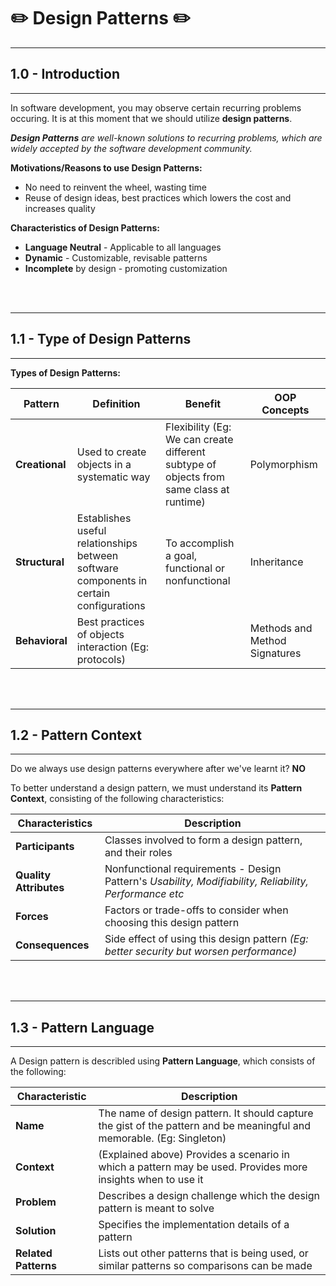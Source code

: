 # ✏️ Design Patterns ✏️

---
## 1.0 - Introduction

---

In software development, you may observe certain recurring problems occuring.
It is at this moment that we should utilize __design patterns__.


*__Design Patterns__ are well-known solutions to recurring problems, which are widely
accepted by the software development community.*


__Motivations/Reasons to use Design Patterns:__
* No need to reinvent the wheel, wasting time
* Reuse of design ideas, best practices which lowers the cost and increases quality

__Characteristics of Design Patterns:__
* __Language Neutral__ - Applicable to all languages
* __Dynamic__ - Customizable, revisable patterns
* __Incomplete__ by design - promoting customization


<br><br>

---
## 1.1 - Type of Design Patterns

---

__Types of Design Patterns:__

|Pattern|Definition|Benefit| OOP Concepts | 
|-|-|-|-|
|__Creational__| Used to create objects in a systematic way | Flexibility (Eg: We can create different subtype of objects from same class at runtime) | Polymorphism |
|__Structural__| Establishes useful relationships between software components in certain configurations | To accomplish a goal, functional or nonfunctional | Inheritance |
|__Behavioral__| Best practices of objects interaction (Eg: protocols) | | Methods and Method Signatures |


<br><br>

---
## 1.2 - Pattern Context

---

Do we always use design patterns everywhere after we've learnt it? __NO__

To better understand a design pattern, we must understand its __Pattern Context__, consisting of the following characteristics:

|Characteristics|Description|
|-|-|
|__Participants__| Classes involved to form a design pattern, and their roles |
|__Quality Attributes__| Nonfunctional requirements - Design Pattern's *Usability, Modifiability, Reliability, Performance etc*|
|__Forces__| Factors or trade-offs to consider when choosing this design pattern |
|__Consequences__| Side effect of using this design pattern *(Eg: better security but worsen performance)* |


<br><br>

---
## 1.3 - Pattern Language

---

A Design pattern is describled using __Pattern Language__, which consists of the following:

| Characteristic | Description |
|-|-|
|__Name__| The name of design pattern. It should capture the gist of the pattern and be meaningful and memorable. (Eg: Singleton)|
|__Context__| (Explained above) Provides a scenario in which a pattern may be used. Provides more insights when to use it |
|__Problem__| Describes a design challenge which the design pattern is meant to solve|
|__Solution__| Specifies the implementation details of a pattern | 
|__Related Patterns__| Lists out other patterns that is being used, or similar patterns so comparisons can be made |
